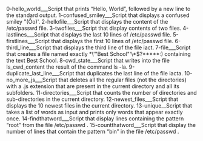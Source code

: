 0-hello_world___Script that prints “Hello, World”, followed by a new line to the standard output.
1-confused_smiley___Script that displays a confused smiley "(Ôo)'.
2-hellofile___Script that displays the content of the /etc/passwd file.
3-twofiles___Script that display contents of two files.
4-lastlines___Script that displays the last 10 lines of /etc/passwd file.
5-firstlines___Script that displays the first 10 lines of /etc/passwd file.
6-third_line___Script that displays the third line of the file iact.
7-file___Script that creates a file named exactly \*\\'"Best School"\'\\*$\?\*\*\*\*\*:) containing the text Best School.
8-cwd_state___Script that writes into the file ls_cwd_content the result of the command ls -la.
9-duplicate_last_line___Script that duplicates the last line of the file iacta.
10-no_more_js___Script that deletes all the regular files (not the directories) with a .js extension that are present in the current directory and all its subfolders.
11-directories___Script that counts the number of directories and sub-directories in the current directory.
12-newest_files___Script that displays the 10 newest files in the current directory.
13-unique__Script that takes a list of words as input and prints only words that appear exactly once.
14-findthatword___Script that display lines containing the pattern “root” from the file /etc/passwd .
15-countthatword___Script that display the number of lines that contain the pattern “bin” in the file /etc/passwd .
